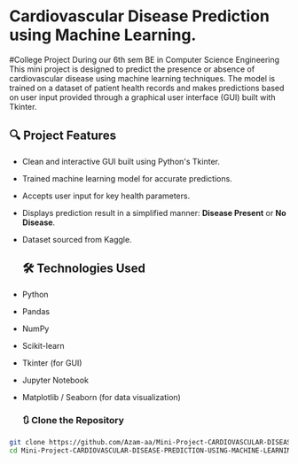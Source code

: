 # Cardiovascular Disease Prediction using Machine Learning.
#College Project During our 6th sem 
BE in Computer Science Engineering
This mini project is designed to predict the presence or absence of cardiovascular disease using machine learning techniques. The model is trained on a dataset of patient health records and makes predictions based on user input provided through a graphical user interface (GUI) built with Tkinter.

## 🔍 Project Features

- Clean and interactive GUI built using Python's Tkinter.
- Trained machine learning model for accurate predictions.
- Accepts user input for key health parameters.
- Displays prediction result in a simplified manner: **Disease Present** or **No Disease**.
- Dataset sourced from Kaggle.


  ## 🛠 Technologies Used

- Python
- Pandas
- NumPy
- Scikit-learn
- Tkinter (for GUI)
- Jupyter Notebook
- Matplotlib / Seaborn (for data visualization)

  ### 🔃 Clone the Repository

```bash
git clone https://github.com/Azam-aa/Mini-Project-CARDIOVASCULAR-DISEASE-PREDICTION-USING-MACHINE-LEARNING.git
cd Mini-Project-CARDIOVASCULAR-DISEASE-PREDICTION-USING-MACHINE-LEARNING-

  
